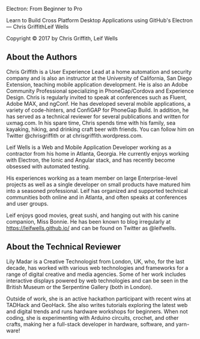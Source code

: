 Electron: From Beginner to Pro

Learn to Build Cross Platform Desktop Applications using GitHub's Electron — Chris GriffithLeif Wells

Copyright © 2017 by Chris Griffith, Leif Wells

## About the Authors

Chris Griffith is a User Experience Lead at a home automation and security company and is also an instructor at the University of California, San Diego Extension, teaching mobile application development. He is also an Adobe Community Professional specializing in PhoneGap/Cordova and Experience Design. Chris is regularly invited to speak at conferences such as Fluent, Adobe MAX, and ngConf. He has developed several mobile applications, a variety of code-hinters, and ConfiGAP for PhoneGap Build. In addition, he has served as a technical reviewer for several publications and written for uxmag.com. In his spare time, Chris spends time with his family, sea kayaking, hiking, and drinking craft beer with friends. You can follow him on Twitter @chrisgriffith or at chrisgriffith.wordpress.com.

Leif Wells is a Web and Mobile Application Developer working as a contractor from his home in Atlanta, Georgia. He currently enjoys working with Electron, the Ionic and Angular stack, and has recently become obsessed with automated testing.

His experiences working as a team member on large Enterprise-level projects as well as a single developer on small products have matured him into a seasoned professional. Leif has organized and supported technical communities both online and in Atlanta, and often speaks at conferences and user groups.

Leif enjoys good movies, great sushi, and hanging out with his canine companion, Miss Bonnie. He has been known to blog irregularly at https://leifwells.github.io/ and can be found on Twitter as @leifwells.

## About the Technical Reviewer

Lily Madar is a Creative Technologist from London, UK, who, for the last decade, has worked with various web technologies and frameworks for a range of digital creative and media agencies. Some of her work includes interactive displays powered by web technologies and can be seen in the British Museum or the Serpentine Gallery (both in London).

Outside of work, she is an active hackathon participant with recent wins at TADHack and GeoHack. She also writes tutorials exploring the latest web and digital trends and runs hardware workshops for beginners. When not coding, she is experimenting with Arduino circuits, crochet, and other crafts, making her a full-stack developer in hardware, software, and yarn-ware!